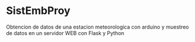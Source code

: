 # SistEmbProy
Obtencion de datos de una estacion meteorologica con arduino y muestreo de datos en un servidor WEB con Flask y Python
